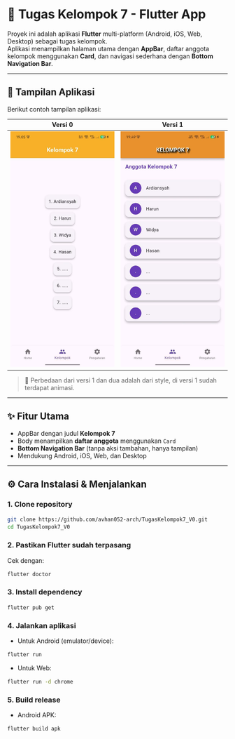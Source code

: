 # 📱 Tugas Kelompok 7 - Flutter App

Proyek ini adalah aplikasi **Flutter** multi-platform (Android, iOS, Web, Desktop) sebagai tugas kelompok.  
Aplikasi menampilkan halaman utama dengan **AppBar**, daftar anggota kelompok menggunakan **Card**, dan navigasi sederhana dengan **Bottom Navigation Bar**.

---

## 🚀 Tampilan Aplikasi

Berikut contoh tampilan aplikasi:  

<!-- <p align="center">
  <figure>
    <figcaption><b>Versi 0</b></figcaption>
    <img src="https://raw.githubusercontent.com/avhan052-arch/TugasKelompok7_V0/main/assets/images/screenshot.jpg" 
         alt="Versi 0" width="300"/>
  </figure>
  <figure>
    <figcaption><b>Versi 1</b></figcaption>
    <img src="https://raw.githubusercontent.com/avhan052-arch/TugasKelompok7_V0/main/assets/images/screenshot1.jpg" 
         alt="Versi 1" width="300"/>
  </figure>
</p> -->

| Versi 0 | Versi 1 |
|---------|---------|
| <img src="https://raw.githubusercontent.com/avhan052-arch/TugasKelompok7_V0/main/assets/images/screenshot.jpg" width="250"/> | <img src="https://raw.githubusercontent.com/avhan052-arch/TugasKelompok7_V0/main/assets/images/screenshot1.jpg" width="250"/> |


> 📌 Perbedaan dari versi 1 dan dua adalah dari style, di versi 1 sudah terdapat animasi.  

---

## ✨ Fitur Utama

- AppBar dengan judul **Kelompok 7**  
- Body menampilkan **daftar anggota** menggunakan `Card`  
- **Bottom Navigation Bar** (tanpa aksi tambahan, hanya tampilan)  
- Mendukung Android, iOS, Web, dan Desktop  

---

## ⚙️ Cara Instalasi & Menjalankan

### 1. Clone repository

```bash
git clone https://github.com/avhan052-arch/TugasKelompok7_V0.git
cd TugasKelompok7_V0
```
### 2. Pastikan Flutter sudah terpasang

Cek dengan:
```bash
flutter doctor
```
### 3. Install dependency
```bash
flutter pub get
```
### 4. Jalankan aplikasi
* Untuk Android (emulator/device):
```bash
flutter run
```
* Untuk Web:
```bash 
flutter run -d chrome
```
### 5. Build release 
* Android APK:
```bash
flutter build apk
```